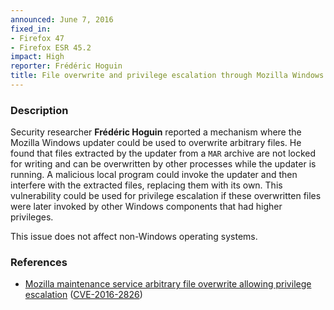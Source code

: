 ```yaml
---
announced: June 7, 2016
fixed_in:
- Firefox 47
- Firefox ESR 45.2
impact: High
reporter: Frédéric Hoguin
title: File overwrite and privilege escalation through Mozilla Windows updater
---
```


<h3>Description</h3>

<p>Security researcher <strong>Frédéric Hoguin</strong> reported a mechanism where the
Mozilla Windows updater could be used to overwrite arbitrary files. He found that files
extracted by the updater from a <code>MAR</code> archive are not locked for writing and
can be overwritten by other processes while the updater is running. A malicious local
program could invoke the updater and then interfere with the extracted files, replacing
them with its own. This vulnerability could be used for privilege escalation if these
overwritten files were later invoked by other Windows components that had higher
privileges. 
</p>

<p class="note">This issue does not affect non-Windows operating systems.</p>

<h3>References</h3>

<ul>
  <li><a href="https://bugzilla.mozilla.org/show_bug.cgi?id=1237219">
       Mozilla maintenance service arbitrary file overwrite allowing privilege
escalation</a>
(<a href="http://cve.mitre.org/cgi-bin/cvename.cgi?name=CVE-2016-2826"
class="ex-ref">CVE-2016-2826</a>)</li>
</ul>


